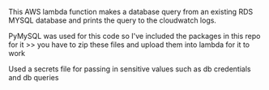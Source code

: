This AWS lambda function makes a database query from an existing RDS MYSQL database and prints the query to the cloudwatch logs.

PyMySQL was used for this code so I've included the packages in this repo for it >> you have to zip these files and upload them into lambda for it to work

Used a secrets file for passing in sensitive values such as db credentials and db queries